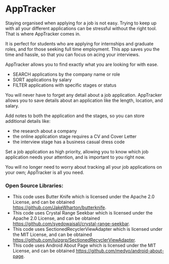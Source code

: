 # AppTracker

Staying organised when applying for a job is not easy. Trying to keep up with all your different applications can be stressful without the right tool. That is where AppTracker comes in.

It is perfect for students who are applying for internships and graduate roles, and for those seeking full time employment. This app saves you the time and hassle, so that you can focus on acing your interviews. 

AppTracker allows you to find exactly what you are looking for with ease. 
- SEARCH applications by the company name or role
- SORT applications by salary
- FILTER applications with specific stages or status

You will never have to forget any detail about a job application. AppTracker allows you to save details about an application like the length, location, and salary.

Add notes to both the application and the stages, so you can store additional details like:
- the research about a company
- the online application stage requires a CV and Cover Letter
- the interview stage has a business casual dress code

Set a job application as high priority, allowing you to know which job application needs your attention, and is important to you right now.

You will no longer need to worry about tracking all your job applications on your own; AppTracker is all you need.



### Open Source Libraries:
- This code uses Butter Knife which is licensed under the Apache 2.0 License, and can be obtained https://github.com/JakeWharton/butterknife.
- This code uses Crystal Range Seekbar which is licensed under the Apache 2.0 License, and can be obtained https://github.com/syedowaisali/crystal-range-seekbar.
- This code uses SectionedRecyclerViewAdapter which is licensed under the MIT License, and can be obtained https://github.com/luizgrp/SectionedRecyclerViewAdapter.
- This code uses Android About Page which is licensed under the MIT License, and can be obtained https://github.com/medyo/android-about-page.
